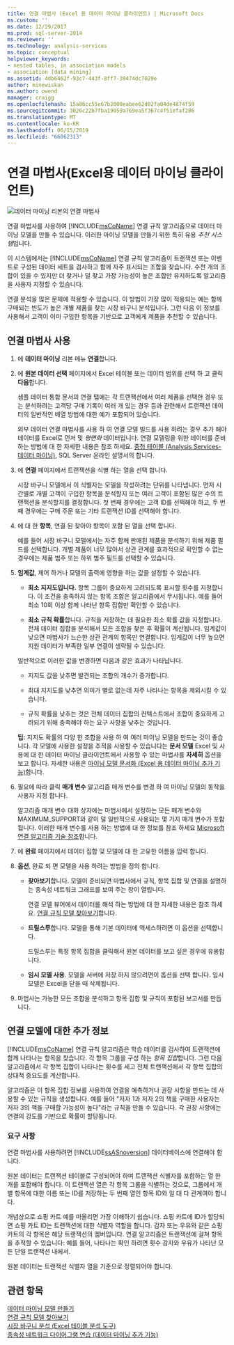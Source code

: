 ```yaml
---
title: 연결 마법사 (Excel 용 데이터 마이닝 클라이언트) | Microsoft Docs
ms.custom: ''
ms.date: 12/29/2017
ms.prod: sql-server-2014
ms.reviewer: ''
ms.technology: analysis-services
ms.topic: conceptual
helpviewer_keywords:
- nested tables, in association models
- association [data mining]
ms.assetid: 4db6462f-93c7-443f-8ff7-39474dc7029e
author: minewiskan
ms.author: owend
manager: craigg
ms.openlocfilehash: 15a86cc55e67b2000eabee62d02fa04de4874f59
ms.sourcegitcommit: 3026c22b7fba19059a769ea5f367c4f51efaf286
ms.translationtype: MT
ms.contentlocale: ko-KR
ms.lasthandoff: 06/15/2019
ms.locfileid: "66062313"
---
```

# <a name="associate-wizard-data-mining-client-for-excel"></a>연결 마법사(Excel용 데이터 마이닝 클라이언트)
  ![데이터 마이닝 리본의 연결 마법사](media/dmc-associate.gif "연결 데이터 마이닝 리본의 마법사")  
  
 연결 마법사를 사용하여 [!INCLUDE[msCoName](../includes/msconame-md.md)] 연결 규칙 알고리즘으로 데이터 마이닝 모델을 만들 수 있습니다. 이러한 마이닝 모델을 만들기 위한 특히 유용 *추천 시스템*입니다.  
  
 이 시스템에서는 [!INCLUDE[msCoName](../includes/msconame-md.md)] 연결 규칙 알고리즘이 트랜잭션 또는 이벤트로 구성된 데이터 세트을 검사하고 함께 자주 표시되는 조합을 찾습니다. 수천 개의 조합이 있을 수 있지만 더 찾거나 덜 찾고 가장 가능성이 높은 조합만 유지하도록 알고리즘을 사용자 지정할 수 있습니다.  
  
 연결 분석을 많은 문제에 적용할 수 있습니다. 이 방법이 가장 많이 적용되는 예는 함께 구매되는 빈도가 높은 개별 제품을 찾는 시장 바구니 분석입니다. 그런 다음 이 정보를 사용해서 고객이 이미 구입한 항목을 기반으로 고객에게 제품을 추천할 수 있습니다.  
  
## <a name="using-the-associate-wizard"></a>연결 마법사 사용  
  
1.  에 **데이터 마이닝** 리본 메뉴 **연결**합니다.  
  
2.  에 **원본 데이터 선택** 페이지에서 Excel 테이블 또는 데이터 범위를 선택 하 고 클릭 **다음**합니다.  
  
     샘플 데이터 통합 문서의 연결 탭에는 각 트랜잭션에서 여러 제품을 선택한 경우 또는 분석하려는 고객당 구매 기록이 여러 개 있는 경우 등과 관련해서 트랜잭션 데이터의 일반적인 배열 방법에 대한 예가 포함되어 있습니다.  
  
     외부 데이터 연결 마법사를 사용 하 여 연결 모델 빌드를 사용 하려는 경우 추가 해야 데이터를 Excel로 먼저 및 *평면화* 데이터입니다. 연결 모델링을 위한 데이터를 준비 하는 방법에 대 한 자세한 내용은 참조 하세요. [중첩 테이블 &#40;Analysis Services-데이터 마이닝&#41;](data-mining/nested-tables-analysis-services-data-mining.md), SQL Server 온라인 설명서의 합니다.  
  
3.  에 **연결** 페이지에서 트랜잭션을 식별 하는 열을 선택 합니다.  
  
     시장 바구니 모델에서 이 식별자는 모델을 작성하려는 단위를 나타냅니다. 먼저 시간별로 개별 고객이 구입한 항목을 분석할지 또는 여러 고객이 포함된 많은 수의 트랜잭션을 분석할지를 결정합니다. 첫 번째 경우에는 고객 ID를 선택해야 하고, 두 번째 경우에는 구매 주문 또는 기타 트랜잭션 ID를 선택해야 합니다.  
  
4.  에 대 한 **항목**, 연결 된 찾아야 항목이 포함 된 열을 선택 합니다.  
  
     예를 들어 시장 바구니 모델에서는 자주 함께 판매된 제품을 분석하기 위해 제품 필드를 선택합니다. 개별 제품이 너무 많아서 상관 관계를 효과적으로 확인할 수 없는 경우에는 제품 범주 또는 하위 범주 필드를 선택할 수 있습니다.  
  
5.  **임계값**, 제어 하거나 모델의 출력에 영향을 하는 값을 설정할 수 있습니다.  
  
    -   **최소 지지도입니다.** 항목 그룹이 중요하게 고려되도록 표시할 횟수를 지정합니다. 이 조건을 충족하지 않는 항목 조합은 알고리즘에서 무시됩니다. 예를 들어 최소 10회 이상 함께 나타난 항목 집합만 확인할 수 있습니다.  
  
    -   **최소 규칙 확률**합니다. 규칙을 저장하는 데 필요한 최소 확률 값을 지정합니다. 전체 데이터 집합을 분석해서 모든 조합을 찾은 후 확률이 계산됩니다. 임계값이 낮으면 마법사가 느슨한 상관 관계의 항목만 연결합니다. 임계값이 너무 높으면 지원 데이터가 부족한 일부 연결이 생략될 수 있습니다.  
  
     일반적으로 이러한 값을 변경하면 다음과 같은 효과가 나타납니다.  
  
    -   지지도 값을 낮추면 발견되는 조합의 개수가 증가합니다.  
  
    -   최대 지지도를 낮추면 의미가 별로 없는데 자주 나타나는 항목을 제외시킬 수 있습니다.  
  
    -   규칙 확률을 낮추는 것은 전체 데이터 집합의 컨텍스트에서 조합이 중요하게 고려되기 위해 충족해야 하는 요구 사항을 낮추는 것입니다.  
  
     **팁:** 지지도 확률의 다양 한 조합을 사용 하 여 여러 마이닝 모델을 만드는 것이 좋습니다. 각 모델에 사용한 설정을 추적을 사용할 수 있습니다는 **문서 모델** Excel 및 사용에 대 한 데이터 마이닝 클라이언트에서 사용할 수 있는 마법사를 **자세히** 옵션을 보고 합니다. 자세한 내용은 [마이닝 모델 문서화 &#40;Excel 용 데이터 마이닝 추가 기능&#41;](documenting-mining-models-data-mining-add-ins-for-excel.md)합니다.  
  
6.  필요에 따라 클릭 **매개 변수** 알고리즘 매개 변수를 변경 하 여 마이닝 모델의 동작을 사용자 지정 합니다.  
  
     알고리즘 매개 변수 대화 상자에는 마법사에서 설정하는 모든 매개 변수와 MAXIMUM_SUPPORT와 같이 덜 일반적으로 사용되는 몇 가지 매개 변수가 포함됩니다. 이러한 매개 변수를 사용 하는 방법에 대 한 정보를 참조 하세요 [Microsoft 연결 알고리즘 기술 참조](data-mining/microsoft-association-algorithm-technical-reference.md)합니다.  
  
7.  에 **완료** 페이지에서 데이터 집합 및 모델에 대 한 고유한 이름을 입력 합니다.  
  
8.  **옵션**, 완료 되 면 모델을 사용 하려는 방법을 정의 합니다.  
  
    -   **찾아보기**합니다.  모델이 준비되면 마법사에서 규칙, 항목 집합 및 연결을 설명하는 종속성 네트워크 그래프를 보여 주는 창이 열립니다.  
  
         연결 모델 뷰어에서 데이터를 해석 하는 방법에 대 한 자세한 내용은 참조 하세요. [연결 규칙 모델 찾아보기](browsing-an-association-rules-model.md)합니다.  
  
    -   **드릴스루**합니다. 모델을 통해 기본 데이터에 액세스하려면 이 옵션을 선택합니다.  
  
         드릴스루는 특정 항목 집합을 클릭해서 원본 데이터를 보고 싶은 경우에 유용합니다.  
  
    -   **임시 모델 사용**. 모델을 서버에 저장 하지 않으려면이 옵션을 선택 합니다. 임시 모델은 Excel을 닫을 때 삭제됩니다.  
  
9. 마법사는 가능한 모든 조합을 분석하고 항목 집합 및 규칙이 포함된 보고서를 만듭니다.  
  
## <a name="more-about-association-models"></a>연결 모델에 대한 추가 정보  
 [!INCLUDE[msCoName](../includes/msconame-md.md)] 연결 규칙 알고리즘은 학습 데이터를 검사하여 트랜잭션에 함께 나타나는 항목을 찾습니다. 각 항목 그룹을 구성 하는 *항목 집합*합니다. 그런 다음 알고리즘에서 각 항목 집합이 나타나는 횟수를 세고 전체 트랜잭션에서 각 항목 집합의 상대적 중요도를 계산합니다.  
  
 알고리즘은 이 항목 집합 정보를 사용하여 연결을 예측하거나 권장 사항을 만드는 데 사용할 수 있는 규칙을 생성합니다. 예를 들어 "저자 1과 저자 2의 책을 구매한 사용자는 저자 3의 책을 구매할 가능성이 높다"라는 규칙을 만들 수 있습니다. 각 권장 사항에는 연결의 강도를 기반으로 확률이 할당됩니다.  
  
### <a name="requirements"></a>요구 사항  
 연결 마법사를 사용하려면 [!INCLUDE[ssASnoversion](../includes/ssasnoversion-md.md)] 데이터베이스에 연결해야 합니다.  
  
 원본 데이터는 트랜잭션 테이블로 구성되어야 하며 트랜잭션 식별자를 포함하는 열 한 개를 포함해야 합니다. 이 트랜잭션 열은 각 항목 그룹을 식별하는 것으로, 그룹에서 개별 항목에 대한 이름 또는 ID를 저장하는 두 번째 열인 항목 ID와 일 대 다 관계여야 합니다.  
  
 개념상으로 쇼핑 카트 예를 떠올리면 가장 이해하기 쉽습니다. 쇼핑 카트에 ID가 할당되면 쇼핑 카트 ID는 트랜잭션에 대한 식별자 역할을 합니다. 감자 또는 우유와 같은 쇼핑 카트의 각 항목은 해당 트랜잭션의 멤버입니다. 연결 알고리즘은 트랜잭션에 걸쳐 항목을 추적할 수 있습니다: 예를 들어, 나타나는 확인 하려면 횟수 감자와 우유가 나타난 모든 단일 트랜잭션 내에서.  
  
 원본 데이터는 트랜잭션 식별자 열을 기준으로 정렬되어야 합니다.  
  
## <a name="see-also"></a>관련 항목  
 [데이터 마이닝 모델 만들기](creating-a-data-mining-model.md)   
 [연결 규칙 모델 찾아보기](browsing-an-association-rules-model.md)   
 [시장 바구니 분석 &#40;Excel 테이블 분석 도구&#41;](shopping-basket-analysis-table-analysistools-for-excel.md)   
 [종속성 네트워크 다이어그램 연습 &#40;데이터 마이닝 추가 기능&#41;](dependency-network-diagram-walkthrough-data-mining-add-ins.md)  
  
  
